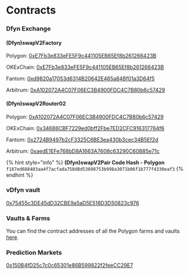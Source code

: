 # Contracts

### Dfyn Exchange

#### (Dfyn)swapV2Factory&#x20;

Polygon: [0xE7Fb3e833eFE5F9c441105EB65Ef8b261266423B](https://polygonscan.com/address/0xE7Fb3e833eFE5F9c441105EB65Ef8b261266423B#code)

OKExChain: [0xE7Fb3e833eFE5F9c441105EB65Ef8b261266423B](https://www.oklink.com/okexchain/address/0xE7Fb3e833eFE5F9c441105EB65Ef8b261266423B)

Fantom: [0xd9820a17053d6314B20642E465a84Bf01a3D64f5](https://ftmscan.com/address/0xd9820a17053d6314b20642e465a84bf01a3d64f5#code)

Arbitrum: [0xA102072A4C07F06EC3B4900FDC4C7B80b6c57429](contracts.md#dfyn)

#### (Dfyn)swapV2Router02&#x20;

Polygon: [0xA102072A4C07F06EC3B4900FDC4C7B80b6c57429](https://polygonscan.com/address/0xA102072A4C07F06EC3B4900FDC4C7B80b6c57429#code)

OKExChain: [0x34686CBF7229ed0bff2Fbe7ED2CFC916317764f6](https://www.oklink.com/okexchain/address/0x34686CBF7229ed0bff2Fbe7ED2CFC916317764f6)

Fantom: [0x2724B9497b2cF3325C6BE3ea430b3cec34B5Ef2d](https://ftmscan.com/address/0x2724b9497b2cf3325c6be3ea430b3cec34b5ef2d#code)

Arbitrum: [0xaedE1EFe768bD8A1663A7608c63290C60B85e71c](https://arbiscan.io/address/0xaedE1EFe768bD8A1663A7608c63290C60B85e71c#code)

{% hint style="info" %}
**(Dfyn)swapV2Pair Code Hash - Polygon** `f187ed688403aa4f7acfada758d8d53698753b998a3071b06f1b777f4330eaf3`
{% endhint %}

### vDfyn vault

[0x75455c3DE45dD32CBE9a5aD5E518D3D50823c976](contracts.md#dfyn-exchange)

### Vaults & Farms

You can find the contract addresses of all the Polygon farms and vaults [here](https://github.com/dfyn/dfyn-farms-info).

### Prediction Markets

[0x150B4fD25c7c0c65301e86B599822f2feeCC29E7](https://polygonscan.com/address/0x150B4fD25c7c0c65301e86B599822f2feeCC29E7#code)
